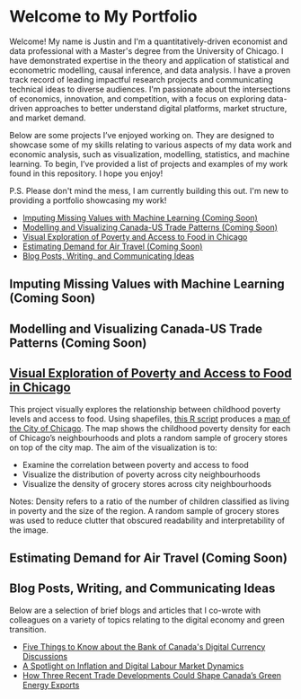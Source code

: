 # Welcome to My Portfolio
Welcome! My name is Justin and I'm a quantitatively-driven economist and data professional with a Master's degree from the University of Chicago. I have demonstrated expertise in the theory and application of statistical and econometric modelling, causal inference, and data analysis. I have a proven track record of leading impactful research projects and communicating technical ideas to diverse audiences. I'm passionate about the intersections of economics, innovation, and competition, with a focus on exploring data-driven approaches to better understand digital platforms, market structure, and market demand.

Below are some projects I’ve enjoyed working on. They are designed to showcase some of my skills relating to various aspects of my data work and economic analysis, such as visualization, modelling, statistics, and machine learning. To begin, I’ve provided a list of projects and examples of my work found in this repository. I hope you enjoy!

P.S. Please don't mind the mess, I am currently building this out. I'm new to providing a portfolio showcasing my work!

- [Imputing Missing Values with Machine Learning (Coming Soon)](#imputing-missing-values-with-machine-learning-coming-soon)
- [Modelling and Visualizing Canada-US Trade Patterns (Coming Soon)](#modelling-and-visualizing-canada-us-trade-patterns-coming-soon)
- [Visual Exploration of Poverty and Access to Food in Chicago](#visual-exploration-of-poverty-and-access-to-food-in-chicago)
- [Estimating Demand for Air Travel (Coming Soon)](#estimating-demand-for-air-travel-coming-soon)
- [Blog Posts, Writing, and Communicating Ideas](#blog-posts-writing-and-communicating-ideas)

## Imputing Missing Values with Machine Learning (Coming Soon)

## Modelling and Visualizing Canada-US Trade Patterns (Coming Soon)

## [Visual Exploration of Poverty and Access to Food in Chicago](https://github.com/rjratcl/portfolio/tree/main/chicago-grocery-access)
This project visually explores the relationship between childhood poverty levels and access to food. Using shapefiles, [this R script](https://github.com/rjratcl/portfolio/blob/main/chicago-grocery-access/groceries_poverty.R) produces a [map of the City of Chicago](https://github.com/rjratcl/portfolio/blob/main/chicago-grocery-access/poverty_and_food.png). The map shows the childhood poverty density for each of Chicago’s neighbourhoods and plots a random sample of grocery stores on top of the city map. The aim of the visualization is to:
- Examine the correlation between poverty and access to food
- Visualize the distribution of poverty across city neighbourhoods
- Visualize the density of grocery stores across city neighbourhoods

Notes: Density refers to a ratio of the number of children classified as living in poverty and the size of the region. A random sample of grocery stores was used to reduce clutter that obscured readability and interpretability of the image.

## Estimating Demand for Air Travel (Coming Soon)

## Blog Posts, Writing, and Communicating Ideas
Below are a selection of brief blogs and articles that I co-wrote with colleagues on a variety of topics relating to the digital economy and green transition.
- [Five Things to Know about the Bank of Canada's Digital Currency Discussions](https://ictc-ctic.ca/articles/five-things-to-know-about-bank-of-canadas-digital-currency-discussions)
- [A Spotlight on Inflation and Digital Labour Market Dynamics](https://ictc-ctic.ca/news-events/digital-pulse-360)
- [How Three Recent Trade Developments Could Shape Canada’s Green Energy Exports](https://ictc-ctic.ca/articles/how-three-recent-trade-developments-could-shape-canadas-green-energy-exports)
